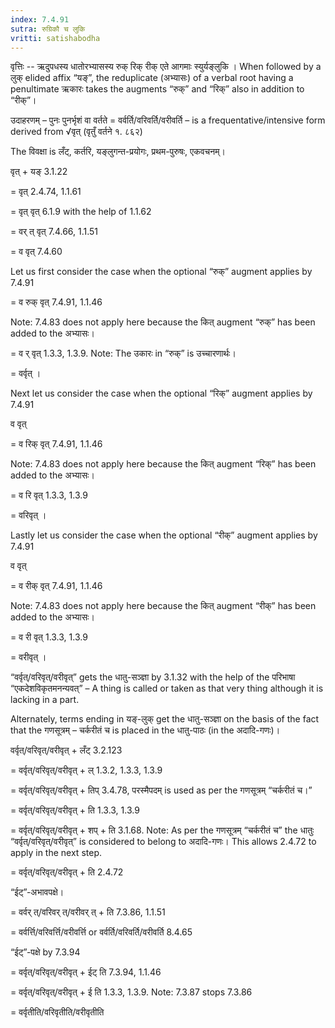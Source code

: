 ```yaml
---
index: 7.4.91
sutra: रुग्रिकौ च लुकि
vritti: satishabodha
---
```



वृत्तिः -- ऋदुपधस्य धातोरभ्यासस्य रुक् रिक् रीक् एते आगमाः स्युर्यङ्लुकि । When followed by a लुक् elided affix “यङ्”, the reduplicate (अभ्यासः) of a verbal root having a penultimate ऋकारः takes the augments “रुक्” and “रिक्” also in addition to “रीक्”।


उदाहरणम् – पुनः पुनर्भृशं वा वर्तते = वर्वर्ति/वरिवर्ति/वरीवर्ति – is a frequentative/intensive form derived from √वृत् (वृतुँ वर्तने १. ८६२)


The विवक्षा is लँट्, कर्तरि, यङ्लुगन्त-प्रयोगः, प्रथम-पुरुषः, एकवचनम्।

वृत् + यङ् 3.1.22

= वृत् 2.4.74, 1.1.61

= वृत् वृत् 6.1.9 with the help of 1.1.62

= वर् त् वृत् 7.4.66, 1.1.51

= व वृत् 7.4.60


Let us first consider the case when the optional “रुक्” augment applies by 7.4.91

= व रुक् वृत् 7.4.91, 1.1.46

Note: 7.4.83 does not apply here because the कित् augment “रुक्” has been added to the अभ्यासः।

= व र् वृत् 1.3.3, 1.3.9. Note: The उकारः in “रुक्” is उच्चारणार्थः।

= वर्वृत् ।


Next let us consider the case when the optional “रिक्” augment applies by 7.4.91

व वृत्

= व रिक् वृत् 7.4.91, 1.1.46

Note: 7.4.83 does not apply here because the कित् augment “रिक्” has been added to the अभ्यासः।

= व रि वृत् 1.3.3, 1.3.9

= वरिवृत् ।


Lastly let us consider the case when the optional “रीक्” augment applies by 7.4.91

व वृत्

= व रीक् वृत् 7.4.91, 1.1.46

Note: 7.4.83 does not apply here because the कित् augment “रीक्” has been added to the अभ्यासः।

= व री वृत् 1.3.3, 1.3.9

= वरीवृत् ।


“वर्वृत्/वरिवृत्/वरीवृत्” gets the धातु-सञ्ज्ञा by 3.1.32 with the help of the परिभाषा “एकदेशविकृतमनन्यवत्” – A thing is called or taken as that very thing although it is lacking in a part.

Alternately, terms ending in यङ्-लुक् get the धातु-सञ्ज्ञा on the basis of the fact that the गणसूत्रम् – चर्करीतं च is placed in the धातु-पाठः (in the अदादि-गणः)।


वर्वृत्/वरिवृत्/वरीवृत् + लँट् 3.2.123

= वर्वृत्/वरिवृत्/वरीवृत् + ल् 1.3.2, 1.3.3, 1.3.9

= वर्वृत्/वरिवृत्/वरीवृत् + तिप् 3.4.78, परस्मैपदम् is used as per the गणसूत्रम् “चर्करीतं च।”

= वर्वृत्/वरिवृत्/वरीवृत् + ति 1.3.3, 1.3.9

= वर्वृत्/वरिवृत्/वरीवृत् + शप् + ति 3.1.68. Note: As per the गणसूत्रम् “चर्करीतं च” the धातुः “वर्वृत्/वरिवृत्/वरीवृत्” is considered to belong to अदादि-गणः। This allows 2.4.72 to apply in the next step.

= वर्वृत्/वरिवृत्/वरीवृत् + ति 2.4.72


“ईट्”-अभावपक्षे।

= वर्वर् त्/वरिवर् त्/वरीवर् त् + ति 7.3.86, 1.1.51

= वर्वर्त्ति/वरिवर्त्ति/वरीवर्त्ति or वर्वर्ति/वरिवर्ति/वरीवर्ति 8.4.65


“ईट्”-पक्षे by 7.3.94

= वर्वृत्/वरिवृत्/वरीवृत् + ईट् ति 7.3.94, 1.1.46

= वर्वृत्/वरिवृत्/वरीवृत् + ई ति 1.3.3, 1.3.9. Note: 7.3.87 stops 7.3.86

= वर्वृतीति/वरिवृतीति/वरीवृतीति

